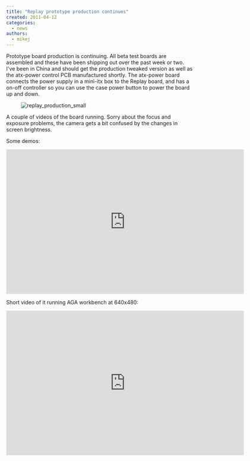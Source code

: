 ```yaml
---
title: "Replay prototype production continues"
created: 2011-04-12
categories: 
  - news
authors: 
  - mikej
---
```


Prototype board production is continuing. All beta test boards are assembled and these have been shipping out over the past week or two. I've been in China and should get the production tweaked version as well as the atx-power control PCB manufactured shortly. The atx-power board connects the power supply in a mini-itx box to the Replay board, and has a on-off controller so you can use the case power button to power the board up and down.

<figure>

![replay_production_small](@assets/images/post/replay_production_small.jpg)

</figure>

A couple of videos of the board running. Sorry about the focus and exposure problems, the camera gets a bit confused by the changes in screen brightness.

Some demos:

<iframe title="YouTube video player" src="http://www.youtube.com/embed/AKmdGUK9XcI" width="640" height="390" frameborder="0" allowfullscreen="allowfullscreen"></iframe>

Short video of it running AGA workbench at 640x480:

<iframe title="YouTube video player" src="http://www.youtube.com/embed/CBIAncdZdf8" width="640" height="390" frameborder="0" allowfullscreen="allowfullscreen"></iframe>
